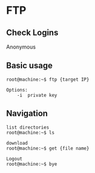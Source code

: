 # FTP

## Check Logins

Anonymous

## Basic usage

```console
root@machine:~$ ftp {target IP}

Options:
    -i  private key
```

## Navigation

```console
list directories
root@machine:~$ ls

download
root@machine:~$ get {file name}

Logout
root@machine:~$ bye
```